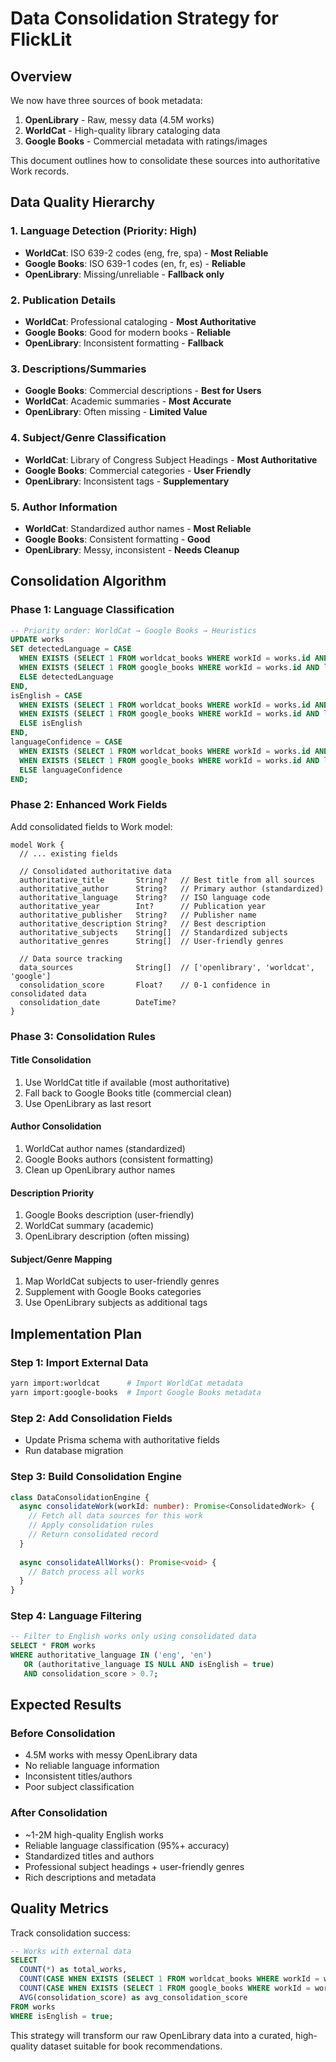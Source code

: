 # Data Consolidation Strategy for FlickLit

## Overview

We now have three sources of book metadata:
1. **OpenLibrary** - Raw, messy data (4.5M works)
2. **WorldCat** - High-quality library cataloging data
3. **Google Books** - Commercial metadata with ratings/images

This document outlines how to consolidate these sources into authoritative Work records.

## Data Quality Hierarchy

### **1. Language Detection (Priority: High)**
- **WorldCat**: ISO 639-2 codes (eng, fre, spa) - **Most Reliable**
- **Google Books**: ISO 639-1 codes (en, fr, es) - **Reliable**
- **OpenLibrary**: Missing/unreliable - **Fallback only**

### **2. Publication Details**
- **WorldCat**: Professional cataloging - **Most Authoritative**
- **Google Books**: Good for modern books - **Reliable**
- **OpenLibrary**: Inconsistent formatting - **Fallback**

### **3. Descriptions/Summaries**
- **Google Books**: Commercial descriptions - **Best for Users**
- **WorldCat**: Academic summaries - **Most Accurate**
- **OpenLibrary**: Often missing - **Limited Value**

### **4. Subject/Genre Classification**
- **WorldCat**: Library of Congress Subject Headings - **Most Authoritative**
- **Google Books**: Commercial categories - **User Friendly**
- **OpenLibrary**: Inconsistent tags - **Supplementary**

### **5. Author Information**
- **WorldCat**: Standardized author names - **Most Reliable**
- **Google Books**: Consistent formatting - **Good**
- **OpenLibrary**: Messy, inconsistent - **Needs Cleanup**

## Consolidation Algorithm

### **Phase 1: Language Classification**
```sql
-- Priority order: WorldCat → Google Books → Heuristics
UPDATE works 
SET detectedLanguage = CASE
  WHEN EXISTS (SELECT 1 FROM worldcat_books WHERE workId = works.id AND language = 'eng') THEN 'eng'
  WHEN EXISTS (SELECT 1 FROM google_books WHERE workId = works.id AND language = 'en') THEN 'eng'
  ELSE detectedLanguage
END,
isEnglish = CASE
  WHEN EXISTS (SELECT 1 FROM worldcat_books WHERE workId = works.id AND language = 'eng') THEN true
  WHEN EXISTS (SELECT 1 FROM google_books WHERE workId = works.id AND language = 'en') THEN true
  ELSE isEnglish
END,
languageConfidence = CASE
  WHEN EXISTS (SELECT 1 FROM worldcat_books WHERE workId = works.id AND language = 'eng') THEN 0.95
  WHEN EXISTS (SELECT 1 FROM google_books WHERE workId = works.id AND language = 'en') THEN 0.90
  ELSE languageConfidence
END;
```

### **Phase 2: Enhanced Work Fields**
Add consolidated fields to Work model:
```prisma
model Work {
  // ... existing fields
  
  // Consolidated authoritative data
  authoritative_title       String?   // Best title from all sources
  authoritative_author      String?   // Primary author (standardized)
  authoritative_language    String?   // ISO language code
  authoritative_year        Int?      // Publication year
  authoritative_publisher   String?   // Publisher name
  authoritative_description String?   // Best description
  authoritative_subjects    String[]  // Standardized subjects
  authoritative_genres      String[]  // User-friendly genres
  
  // Data source tracking
  data_sources              String[]  // ['openlibrary', 'worldcat', 'google']
  consolidation_score       Float?    // 0-1 confidence in consolidated data
  consolidation_date        DateTime?
}
```

### **Phase 3: Consolidation Rules**

#### **Title Consolidation**
1. Use WorldCat title if available (most authoritative)
2. Fall back to Google Books title (commercial clean)
3. Use OpenLibrary as last resort

#### **Author Consolidation**
1. WorldCat author names (standardized)
2. Google Books authors (consistent formatting)
3. Clean up OpenLibrary author names

#### **Description Priority**
1. Google Books description (user-friendly)
2. WorldCat summary (academic)
3. OpenLibrary description (often missing)

#### **Subject/Genre Mapping**
1. Map WorldCat subjects to user-friendly genres
2. Supplement with Google Books categories
3. Use OpenLibrary subjects as additional tags

## Implementation Plan

### **Step 1: Import External Data**
```bash
yarn import:worldcat      # Import WorldCat metadata
yarn import:google-books  # Import Google Books metadata
```

### **Step 2: Add Consolidation Fields**
- Update Prisma schema with authoritative fields
- Run database migration

### **Step 3: Build Consolidation Engine**
```typescript
class DataConsolidationEngine {
  async consolidateWork(workId: number): Promise<ConsolidatedWork> {
    // Fetch all data sources for this work
    // Apply consolidation rules
    // Return consolidated record
  }
  
  async consolidateAllWorks(): Promise<void> {
    // Batch process all works
  }
}
```

### **Step 4: Language Filtering**
```sql
-- Filter to English works only using consolidated data
SELECT * FROM works 
WHERE authoritative_language IN ('eng', 'en') 
   OR (authoritative_language IS NULL AND isEnglish = true)
   AND consolidation_score > 0.7;
```

## Expected Results

### **Before Consolidation**
- 4.5M works with messy OpenLibrary data
- No reliable language information
- Inconsistent titles/authors
- Poor subject classification

### **After Consolidation**
- ~1-2M high-quality English works
- Reliable language classification (95%+ accuracy)
- Standardized titles and authors
- Professional subject headings + user-friendly genres
- Rich descriptions and metadata

## Quality Metrics

Track consolidation success:
```sql
-- Works with external data
SELECT 
  COUNT(*) as total_works,
  COUNT(CASE WHEN EXISTS (SELECT 1 FROM worldcat_books WHERE workId = works.id) THEN 1 END) as with_worldcat,
  COUNT(CASE WHEN EXISTS (SELECT 1 FROM google_books WHERE workId = works.id) THEN 1 END) as with_google,
  AVG(consolidation_score) as avg_consolidation_score
FROM works 
WHERE isEnglish = true;
```

This strategy will transform our raw OpenLibrary data into a curated, high-quality dataset suitable for book recommendations.